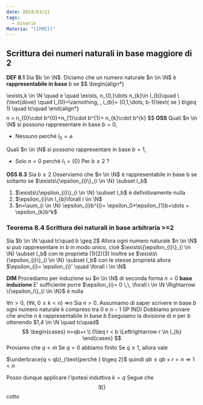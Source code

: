 ```yaml
---
date: 2024/03/21
tags:
  - binario
Materia: "[[FMI]]"
---
```

$\newcommand{\N}{\mathbb{N}}\newcommand{\R}{\mathbb{R}}\newcommand{\Z}{\mathbb{Z}}\newcommand{\Fcal}{\mathcal{F}}$
## Scrittura dei numeri naturali in base maggiore di 2
**DEF 8.1**
Sia $b \in \N$. Diciamo che un numero naturale $n \in \N$ è **rappresentabile in base** $b$ se 
$$
\begin{align*}

\exists\,k \in \N \quad e \quad \exists\, n_{0,}\dots n_{k}\in I_{b}\quad \\
(\text{dove} \quad I_{0}=\varnothing, \, i_{b}= \{0,1,\dots, b-1\}\text{ se } b\geq 1) \quad tc\quad 
\end{align*}
$$
$$
n = n_{0}\cdot b^{0}+n_{1}\cdot b^{1}+ n_{k}\cdot b^{k}
$$
**OSS** Quali $n \in \N$ si possono rappresentare in base $b =0$, 
- Nessuno perchè $I_{0}=\varnothing$

Quali $n \in \N$ si possono rappresentare in base $b =1$,  
- Solo $n=0$ perchè $I_{1}=\{0\}$
Per $b \geq 2$ ?

**OSS 8.3** Sia $b\geq 2$
Osserviamo che $n \in \N$ è rappresentabile in base b se soltanto se $\exists\{\epsilon_{i}\}_{i \in \N} \subset I_b$
1) $\exists\{\epsilon_{i}\}_{i \in \N} \subset I_b$ è definitivamente nulla 
2) $\epsilon_{i}\in I_{b}\forall i \in \N$
3) $n=\sum_{i \in \N} \epsilon_{i}b^{i}= \epsilon_0+\epsilon_{1}b+\dots + \epsilon_{k}b^k$

### Teorema 8.4 Scrittura dei naturali in base arbitraria >=2
Sia $b \in \N \quad tc\quad b \geq 2$ 
Allora ogni numero naturale $n \in \N$ si può rappresentare in $b$ in modo unico, cioè 
$\exists\{\epsilon_{i}\}_{i \in \N} \subset I_b$ con le proprietà (1)(2)(3)
Inoltre se $\exists\{\epsilon_{i}\}_{i \in \N} \subset I_b$ con le stesse  proprietà allora $\epsilon_{i}= \epsilon_{i}' \quad \forall i \in \N$

**DIM** Procediamo per induzione su $n \in \N$ di seconda forma
$n = 0$ **base induzione** E' sufficiente porre $\epsilon_{i}= 0 \,\, \forall i \in \N \Rightarrow \{\epsilon_i\}_{i \in \N}$ è nulla

$\forall n > 0$, $(\forall k, 0\leq k < n )$ =>$n$
Sia $n> 0$. Assumiamo di saper scrivere in base $b$ ogni numero naturale $k$ compreso tra $0$ e $n-1$ (IP IND)
Dobbiamo provare che anche $n$ è rappresentabile in base $b$
Eseguiamo la divisione di $n$ per $b$ ottenendo $1,4 \in \N \quad tc\quad$
$$
\begin{cases}
n=qb+r \\
0\leq r < b \Leftrightarrow r \in I_{b}
\end{cases}
$$
Proviamo che $q<m$
Se $q=0$ abbiamo finito
Se $q \geq 1$, allora vale 

$\underbrace{q < qb}_{\text{perchè } b\geq 2}$ 
quindi $qb \leq qb+r = n \Rightarrow 1<n$

Posso dunque applicare l'ipotesi induttiva $k=q$ Segue che 
$$
\exists\{\}
$$
cotto
